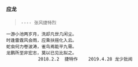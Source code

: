 #### 应龙  
> `---- 张风捷特烈`
```
一游小池两岁月，洗却凡世几闲尘。
时逢雷霆风会雨，应乘扶摇化入云。
蛇虫何力卷波涛，雀鸟焉能平九霄。
龙鹏所至非宏志，莫以已见比拟之。
            2018.2.2  捷特作    2019.4.28 龙少批阅
```
